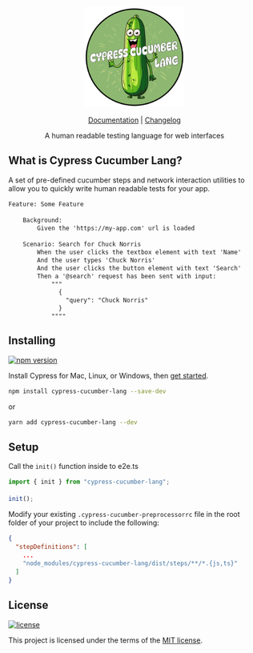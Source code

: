 <p align="center">
    <picture>
      <img alt="Cypress Cucumber Lang Logo" width="200px" src="https://raw.githubusercontent.com/0xemc/cypress-cucumber-lang/main/packages/docs/assets/cypress-cucumber-lang-logo.png">
    </picture>    
</p>
<p align="center">
  <a href="">Documentation</a> |
  <a href="">Changelog</a> 
</p>

<p align="center">
  A human readable testing language for web interfaces
</p>

<!-- <p align="center">
  <a href="https://www.npmjs.com/package/cypress">
    <img src="https://img.shields.io/npm/dm/cypress.svg" alt="npm"/>
  </a>
  <a href="https://on.cypress.io/discord">
    <img src="https://img.shields.io/badge/chat-on%20Discord-brightgreen" alt="Discord chat"/>
  </a>
    <a href="https://stackshare.io/cypress">
    <img src="https://img.stackshare.io/misc/follow-on-stackshare-badge.svg" alt="StackShare"/>
  </a><br />
</p> -->

## What is Cypress Cucumber Lang?

A set of pre-defined cucumber steps and network interaction utilities to allow you to quickly write human readable tests for your app.

```Gherkin
Feature: Some Feature

    Background:
        Given the 'https://my-app.com' url is loaded

    Scenario: Search for Chuck Norris
        When the user clicks the textbox element with text 'Name'
        And the user types 'Chuck Norris'
        And the user clicks the button element with text 'Search'
        Then a '@search' request has been sent with input:
            """
              {
                "query": "Chuck Norris"
              }
            """"
```

<!-- <p align="center">
  <a href="https://player.vimeo.com/video/237527670">
    <img alt="Why Cypress Video" src="https://user-images.githubusercontent.com/1271364/31739717-dbdff0ee-b41c-11e7-9b16-bfa1b6ac1814.png" width="75%" height="75%" />
  </a>
</p> -->

## Installing

[![npm version](https://badge.fury.io/js/cypress-cucumber-lang.svg)](https://badge.fury.io/js/cypress-cucumber-lang)

Install Cypress for Mac, Linux, or Windows, then [get started](https://on.cypress.io/install).

```bash
npm install cypress-cucumber-lang --save-dev
```

or

```bash
yarn add cypress-cucumber-lang --dev
```

## Setup

Call the `init()` function inside to e2e.ts

```ts
import { init } from "cypress-cucumber-lang";

init();
```

Modify your existing `.cypress-cucumber-preprocessorrc` file in the root folder of your project to include the following:

```json
{
  "stepDefinitions": [
    ...
    "node_modules/cypress-cucumber-lang/dist/steps/**/*.{js,ts}"
  ]
}
```

## License

[![license](https://img.shields.io/badge/license-MIT-green.svg)](https://github.com/cypress-io/cypress/blob/develop/LICENSE)

This project is licensed under the terms of the [MIT license](/LICENSE).
